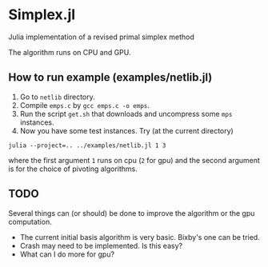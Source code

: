 # Simplex.jl
Julia implementation of a revised primal simplex method

The algorithm runs on CPU and GPU.

## How to run example (examples/netlib.jl)

1. Go to `netlib` directory.
1. Compile `emps.c` by `gcc emps.c -o emps`.
1. Run the script `get.sh` that downloads and uncompress some `mps` instances.
1. Now you have some test instances. Try (at the current directory)
```
julia --project=.. ../examples/netlib.jl 1 3
```
where the first argument `1` runs on cpu (`2` for gpu) and the second argument is for the choice of pivoting algorithms.

## TODO

Several things can (or should) be done to improve the algorithm or the gpu computation.

- The current initial basis algorithm is very basic. Bixby's one can be tried.
- Crash may need to be implemented. Is this easy?
- What can I do more for gpu?
